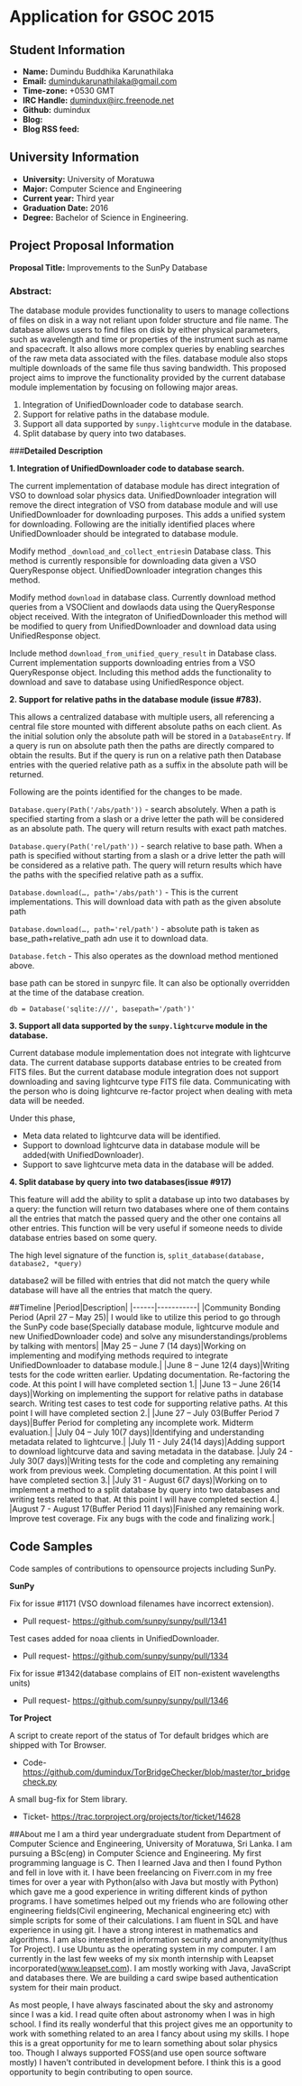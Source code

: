 # Application for GSOC 2015

## Student Information
* **Name:** Dumindu Buddhika Karunathilaka
* **Email:** dumindukarunathilaka@gmail.com
* **Time-zone:** +0530 GMT
* **IRC Handle:** dumindux@irc.freenode.net
* **Github:** dumindux
* **Blog:**
* **Blog RSS feed:**

## University Information
* **University:** University of Moratuwa
* **Major:** Computer Science and Engineering
* **Current year:** Third year
* **Graduation Date:** 2016
* **Degree:** Bachelor of Science in Engineering.

## Project Proposal Information
**Proposal Title:** Improvements to the SunPy Database

### **Abstract:**
The database module provides functionality to users to manage collections of files on disk in a way not reliant upon folder structure and file name. The database allows users to find files on disk by either physical parameters, such as wavelength and time or properties of the instrument such as name and spacecraft. It also allows more complex queries by enabling searches of the raw meta data associated with the files. database module also stops multiple downloads of the same file thus saving bandwidth. This proposed project aims to improve the functionality provided by the current database module implementation by focusing on following major areas.

  1. Integration of UnifiedDownloader code to database search.
  2. Support for relative paths in the database module.
  3. Support all data supported by `sunpy.lightcurve` module in the database.
  4. Split database by query into two databases.


###**Detailed Description**

**1. Integration of UnifiedDownloader code to database search.**

The current implementation of database module has direct integration of VSO to download solar physics data. UnifiedDownloader integration will remove the direct integration of VSO from database module and will use UnifiedDownloader for downloading purposes. This adds a unified system for downloading. Following are the initially identified places where UnifiedDownloader should be integrated to database module.

Modify method `_download_and_collect_entries`in Database class. This method is currently responsible for downloading data given a VSO QueryResponse object. UnifiedDownloader integration changes this method.

Modify method `download` in database class. Currently  download method queries from a VSOClient and dowlaods data using the QueryResponse object received. With the integraton of UnifiedDownloader this method will be modified to query from UnifiedDownloader and download data using UnifiedResponse object.

Include method `download_from_unified_query_result` in Database class. Current implementation supports downloading entries from a VSO QueryResponse object. Including this method adds the functionality to download and save to database using UnifiedResponce object.

**2. Support for relative paths in the database module (issue #783).**

This allows a centralized database with multiple users, all referencing a central file store mounted with different absolute paths on each client. As the initial solution only the absolute path will be stored in a `DatabaseEntry`. If a query is run on absolute path then the paths are directly compared to obtain the results. But if the query is run on a relative path then Database entries with the queried relative path as a suffix in the absolute path will be returned.

Following are the points identified for the changes to be made.

`Database.query(Path('/abs/path'))` - search absolutely. When a path is specified starting from a slash or a drive letter the path will be considered as an absolute path. The query will return results with exact path matches.

`Database.query(Path('rel/path'))` - search relative to base path. When a path is specified without starting from a slash or a drive letter the path will be considered as a relative path. The query will return results which have the paths with the specified relative path as a suffix.

`Database.download(…, path='/abs/path')` - This is the current implementations. This will download data with path as the given absolute path

`Database.download(…, path='rel/path')` - absolute path is taken as base_path+relative_path adn use it to download data.

`Database.fetch` - This also operates as the download method mentioned above.

base path can be stored in sunpyrc file. It can also be optionally overridden at the time of the database creation.

`db = Database('sqlite:///', basepath='/path')'`

**3. Support all data supported by the `sunpy.lightcurve` module in the database.**

Current database module implementation does not integrate with lightcurve data. The current database supports database entries to be created from FITS files. But the current database module integration does not support downloading and saving lightcurve type FITS file data. Communicating with the person who is doing lightcurve re-factor project when dealing with meta data will be needed. 

Under this phase,

* Meta data related to lightcurve data will be identified.
* Support to download lightcurve data in database module will be added(with UnifiedDownloader).
* Support to save lightcurve meta data in the database will be added.

**4. Split database by query into two databases(issue #917)**

This feature will add the ability to split a database up into two databases by a query: the function will return two databases where one of them contains all the entries that match the passed query and the other one contains all other entries. This function will be very useful if someone needs to divide database entries based on some query. 

The high level signature of the function is,
	`split_database(database, database2, *query)`

database2 will be filled with entries that did not match the query while database will have all the entries that match the query.

##Timeline
|Period|Description|
|------|-----------|
|Community Bonding Period (April 27 – May 25)| I would like to utilize this period to go through the SunPy code base(Specially database module, lightcurve module and new UnifiedDownloader code) and solve any misunderstandings/problems by talking with mentors| 
|May 25 – June 7 (14 days)|Working on implementing and modifying methods required to integrate UnifiedDownloader to database module.|
|June 8 – June 12(4 days)|Writing tests for the code written earlier. Updating documentation. Re-factoring the code. At this point I will have completed section 1.|
|June 13 – June 26(14 days)|Working on implementing the support for relative paths in database search. Writing test cases to test code for supporting relative paths. At this point I will have completed section 2.|
|June 27 – July 03(Buffer Period 7 days)|Buffer Period for completing any incomplete work. Midterm evaluation.|
|July 04 – July 10(7 days)|Identifying and understanding metadata related to lightcurve.|
|July 11 - July 24(14 days)|Adding support to download lightcurve data and saving metadata in the database.
|July 24 - July 30(7 days)|Writing tests for the code and completing any remaining work from previous week. Completing documentation. At this point I will have completed section 3.|
|July 31 - August 6(7 days)|Working on to implement a method to a split database by query into two databases and writing tests related to that. At this point I will have completed section 4.|
|August 7 - August 17(Buffer Period 11 days)|Finished any remaining work. Improve test coverage. Fix any bugs with the code and finalizing work.|

## Code Samples

Code samples of contributions to opensource projects including SunPy.

**SunPy**

Fix for issue #1171 (VSO download filenames have incorrect extension).
* Pull request- https://github.com/sunpy/sunpy/pull/1341

Test cases added for noaa clients in UnifiedDownloader.
* Pull request- https://github.com/sunpy/sunpy/pull/1334

Fix for issue #1342(database complains of EIT non-existent wavelengths units)
* Pull request- https://github.com/sunpy/sunpy/pull/1346

**Tor Project**

A script to create report of the status of Tor default bridges which are shipped with Tor Browser.
* Code- https://github.com/dumindux/TorBridgeChecker/blob/master/tor_bridgecheck.py

A small bug-fix for Stem library.
* Ticket- https://trac.torproject.org/projects/tor/ticket/14628

##About me
I am a third year undergraduate student from Department of Computer Science and Engineering, University of Moratuwa, Sri Lanka. I am pursuing a BSc(eng) in Computer Science and Engineering. My first programming language is C. Then I learned Java and then I found Python and fell in love with it. I have been freelancing on Fiverr.com in my free times for over a year with Python(also with Java but mostly with Python) which gave me a good experience in writing different kinds of python programs. I have sometimes helped out my friends who are following other engineering fields(Civil engineering, Mechanical engineering etc) with simple scripts for some of their calculations. I am fluent in SQL and have experience in using git. I have a strong interest in mathematics and algorithms. I am also interested in information security and anonymity(thus Tor Project). I use Ubuntu as the operating system in my computer. I am currently in the last few weeks of my six month internship with Leapset incorporated(www.leapset.com). I am mostly working with Java, JavaScript and databases there. We are building a card swipe based authentication system for their main product. 

As most people, I have always fascinated about the sky and astronomy  since I was a kid. I read quite often about astronomy when I was in high school. I find its really wonderful that this project gives me an opportunity to work with something related to an area I fancy about using my skills. I hope this is a great opportunity for me to learn something about solar physics too. Though I always supported FOSS(and use open source software mostly) I haven't contributed in development before. I think this is a good opportunity to begin contributing to open source. 
